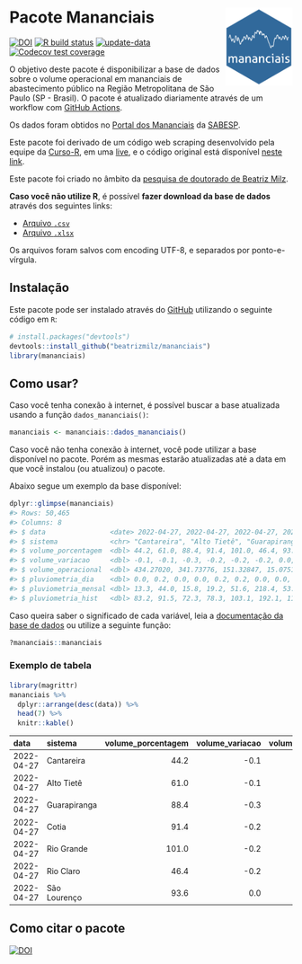 
<!-- README.md is generated from README.Rmd. Please edit that file -->

# Pacote Mananciais <img src="man/figures/hexlogo.png" align="right" width = "120px"/>

<!-- badges: start -->

[![DOI](https://zenodo.org/badge/DOI/10.5281/zenodo.4733056.svg)](https://doi.org/10.5281/zenodo.4733056)
[![R build
status](https://github.com/beatrizmilz/mananciais/workflows/R-CMD-check/badge.svg)](https://github.com/beatrizmilz/mananciais/actions)
[![update-data](https://github.com/beatrizmilz/mananciais/actions/workflows/2-update_data.yaml/badge.svg)](https://github.com/beatrizmilz/mananciais/actions/workflows/2-update_data.yaml)
[![Codecov test
coverage](https://codecov.io/gh/beatrizmilz/mananciais/branch/master/graph/badge.svg)](https://codecov.io/gh/beatrizmilz/mananciais?branch=master)
<!-- badges: end -->

O objetivo deste pacote é disponibilizar a base de dados sobre o volume
operacional em mananciais de abastecimento público na Região
Metropolitana de São Paulo (SP - Brasil). O pacote é atualizado
diariamente através de um workflow com [GitHub
Actions](https://github.com/beatrizmilz/mananciais/actions).

Os dados foram obtidos no [Portal dos
Mananciais](http://mananciais.sabesp.com.br/Situacao) da
[SABESP](http://site.sabesp.com.br/site/Default.aspx).

Este pacote foi derivado de um código web scraping desenvolvido pela
equipe da [Curso-R](https://www.curso-r.com/), em uma
[live](https://youtu.be/jvZIxrMmOcQ), e o código original está
disponível [neste
link](https://github.com/curso-r/lives/blob/master/drafts/20200730_scraper_sabesp.R).

Este pacote foi criado no âmbito da [pesquisa de doutorado de Beatriz
Milz](https://beatrizmilz.github.io/tese/).

**Caso você não utilize R**, é possível **fazer download da base de
dados** através dos seguintes links:

  - [Arquivo
    `.csv`](https://github.com/beatrizmilz/mananciais/raw/master/inst/extdata/mananciais.csv)
  - [Arquivo
    `.xlsx`](https://github.com/beatrizmilz/mananciais/blob/master/inst/extdata/mananciais.xlsx?raw=true)

Os arquivos foram salvos com encoding UTF-8, e separados por
ponto-e-vírgula.

## Instalação

Este pacote pode ser instalado através do [GitHub](https://github.com/)
utilizando o seguinte código em `R`:

``` r
# install.packages("devtools")
devtools::install_github("beatrizmilz/mananciais")
library(mananciais)
```

## Como usar?

Caso você tenha conexão à internet, é possível buscar a base atualizada
usando a função `dados_mananciais()`:

``` r
mananciais <- mananciais::dados_mananciais() 
```

Caso você não tenha conexão à internet, você pode utilizar a base
disponível no pacote. Porém as mesmas estarão atualizadas até a data em
que você instalou (ou atualizou) o pacote.

Abaixo segue um exemplo da base disponível:

``` r
dplyr::glimpse(mananciais)
#> Rows: 50,465
#> Columns: 8
#> $ data                <date> 2022-04-27, 2022-04-27, 2022-04-27, 2022-04-27, 2…
#> $ sistema             <chr> "Cantareira", "Alto Tietê", "Guarapiranga", "Cotia…
#> $ volume_porcentagem  <dbl> 44.2, 61.0, 88.4, 91.4, 101.0, 46.4, 93.6, 44.3, 6…
#> $ volume_variacao     <dbl> -0.1, -0.1, -0.3, -0.2, -0.2, -0.2, 0.0, -0.1, -0.…
#> $ volume_operacional  <dbl> 434.27020, 341.73776, 151.32847, 15.07519, 113.330…
#> $ pluviometria_dia    <dbl> 0.0, 0.2, 0.0, 0.0, 0.2, 0.2, 0.0, 0.0, 0.0, 0.0, …
#> $ pluviometria_mensal <dbl> 13.3, 44.0, 15.8, 19.2, 51.6, 218.4, 53.6, 13.3, 4…
#> $ pluviometria_hist   <dbl> 83.2, 91.5, 72.3, 78.3, 103.1, 192.1, 110.7, 83.2,…
```

Caso queira saber o significado de cada variável, leia a [documentação
da base de
dados](https://beatrizmilz.github.io/mananciais/reference/mananciais.html)
ou utilize a seguinte função:

``` r
?mananciais::mananciais
```

### Exemplo de tabela

``` r
library(magrittr)
mananciais %>% 
  dplyr::arrange(desc(data)) %>% 
  head(7) %>%
  knitr::kable()
```

| data       | sistema      | volume\_porcentagem | volume\_variacao | volume\_operacional | pluviometria\_dia | pluviometria\_mensal | pluviometria\_hist |
| :--------- | :----------- | ------------------: | ---------------: | ------------------: | ----------------: | -------------------: | -----------------: |
| 2022-04-27 | Cantareira   |                44.2 |            \-0.1 |           434.27020 |               0.0 |                 13.3 |               83.2 |
| 2022-04-27 | Alto Tietê   |                61.0 |            \-0.1 |           341.73776 |               0.2 |                 44.0 |               91.5 |
| 2022-04-27 | Guarapiranga |                88.4 |            \-0.3 |           151.32847 |               0.0 |                 15.8 |               72.3 |
| 2022-04-27 | Cotia        |                91.4 |            \-0.2 |            15.07519 |               0.0 |                 19.2 |               78.3 |
| 2022-04-27 | Rio Grande   |               101.0 |            \-0.2 |           113.33068 |               0.2 |                 51.6 |              103.1 |
| 2022-04-27 | Rio Claro    |                46.4 |            \-0.2 |             6.34424 |               0.2 |                218.4 |              192.1 |
| 2022-04-27 | São Lourenço |                93.6 |              0.0 |            83.13232 |               0.0 |                 53.6 |              110.7 |

## Como citar o pacote

[![DOI](https://zenodo.org/badge/DOI/10.5281/zenodo.4733056.svg)](https://doi.org/10.5281/zenodo.4733056)
